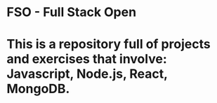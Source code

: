 # FSO - Full Stack Open 
# This is a repository full of projects and exercises that involve: Javascript, Node.js, React, MongoDB.

